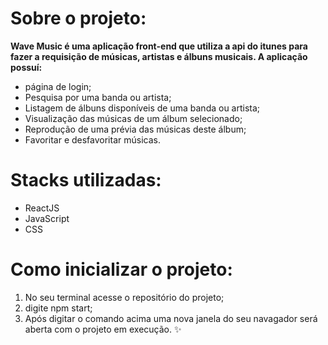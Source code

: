 # Sobre o projeto:
 
**Wave Music é uma aplicação front-end que utiliza a api do itunes para fazer a requisição de músicas, artistas e álbuns musicais.
A aplicação possuí:**

  - página de login;
  - Pesquisa por uma banda ou artista;
  - Listagem de álbuns disponíveis de uma banda ou artista;
  - Visualização das músicas de um álbum selecionado;
  - Reprodução de uma prévia das músicas deste álbum;
  - Favoritar e desfavoritar músicas.
  


# Stacks utilizadas:

- ReactJS
- JavaScript
- CSS

# Como inicializar o projeto:

1. No seu terminal acesse o repositório do projeto;
2. digite npm start;
3. Após digitar o comando acima uma nova janela do seu navagador será aberta com o 
projeto em execução. :sparkles:	
